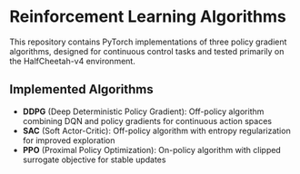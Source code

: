 # Reinforcement Learning Algorithms

This repository contains PyTorch implementations of three policy gradient algorithms, designed for continuous control tasks and tested primarily on the HalfCheetah-v4 environment.

## Implemented Algorithms

- **DDPG** (Deep Deterministic Policy Gradient): Off-policy algorithm combining DQN and policy gradients for continuous action spaces
- **SAC** (Soft Actor-Critic): Off-policy algorithm with entropy regularization for improved exploration
- **PPO** (Proximal Policy Optimization): On-policy algorithm with clipped surrogate objective for stable updates



